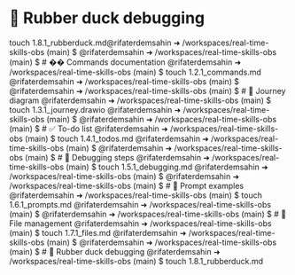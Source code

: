 # 🦆 Rubber duck debugging
touch 1.8.1_rubberduck.md@rifaterdemsahin ➜ /workspaces/real-time-skills-obs (main) $ 
@rifaterdemsahin ➜ /workspaces/real-time-skills-obs (main) $ # �� Commands documentation
@rifaterdemsahin ➜ /workspaces/real-time-skills-obs (main) $ touch 1.2.1_commands.md
@rifaterdemsahin ➜ /workspaces/real-time-skills-obs (main) $ 
@rifaterdemsahin ➜ /workspaces/real-time-skills-obs (main) $ # 🎨 Journey diagram
@rifaterdemsahin ➜ /workspaces/real-time-skills-obs (main) $ touch 1.3.1_journey.drawio
@rifaterdemsahin ➜ /workspaces/real-time-skills-obs (main) $ 
@rifaterdemsahin ➜ /workspaces/real-time-skills-obs (main) $ # ✅ To-do list
@rifaterdemsahin ➜ /workspaces/real-time-skills-obs (main) $ touch 1.4.1_todos.md
@rifaterdemsahin ➜ /workspaces/real-time-skills-obs (main) $ 
@rifaterdemsahin ➜ /workspaces/real-time-skills-obs (main) $ # 🐞 Debugging steps
@rifaterdemsahin ➜ /workspaces/real-time-skills-obs (main) $ touch 1.5.1_debugging.md
@rifaterdemsahin ➜ /workspaces/real-time-skills-obs (main) $ 
@rifaterdemsahin ➜ /workspaces/real-time-skills-obs (main) $ # 💬 Prompt examples
@rifaterdemsahin ➜ /workspaces/real-time-skills-obs (main) $ touch 1.6.1_prompts.md
@rifaterdemsahin ➜ /workspaces/real-time-skills-obs (main) $ 
@rifaterdemsahin ➜ /workspaces/real-time-skills-obs (main) $ # 📁 File management
@rifaterdemsahin ➜ /workspaces/real-time-skills-obs (main) $ touch 1.7.1_files.md
@rifaterdemsahin ➜ /workspaces/real-time-skills-obs (main) $ 
@rifaterdemsahin ➜ /workspaces/real-time-skills-obs (main) $ # 🦆 Rubber duck debugging
@rifaterdemsahin ➜ /workspaces/real-time-skills-obs (main) $ touch 1.8.1_rubberduck.md